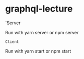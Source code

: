 # graphql-lecture

`Server

Run with yarn server or npm server

`Client`

Run with yarn start or npm start

